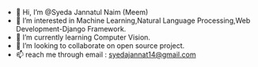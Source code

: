 - 👋 Hi, I’m @Syeda Jannatul Naim (Meem)
- 👀 I’m interested in Machine Learning,Natural Language Processing,Web Development-Django Framework.
- 🌱 I’m currently learning Computer Vision.
- 💞️ I’m looking to collaborate on open source project.
- 📫 reach me through email : syedajannat14@gmail.com

<!---
SyedaJannatul/SyedaJannatul is a ✨ special ✨ repository because its `README.md` (this file) appears on your GitHub profile.
You can click the Preview link to take a look at your changes.
--->
